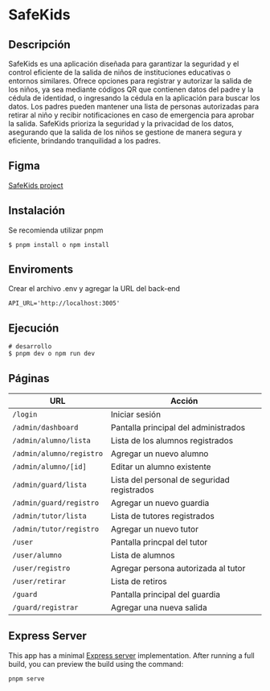 # SafeKids

## Descripción

SafeKids es una aplicación diseñada para garantizar la seguridad y el control eficiente de la salida de niños de instituciones educativas o entornos similares. Ofrece opciones para registrar y autorizar la salida de los niños, ya sea mediante códigos QR que contienen datos del padre y la cédula de identidad, o ingresando la cédula en la aplicación para buscar los datos. Los padres pueden mantener una lista de personas autorizadas para retirar al niño y recibir notificaciones en caso de emergencia para aprobar la salida. SafeKids prioriza la seguridad y la privacidad de los datos, asegurando que la salida de los niños se gestione de manera segura y eficiente, brindando tranquilidad a los padres.

## Figma

[SafeKids project](https://www.figma.com/design/N4qpUkuMPXde89BGORdbNq/SafeKids?node-id=0-1&t=ZsVoFxsmBrAGcPqA-1)

## Instalación

Se recomienda utilizar pnpm

```
$ pnpm install o npm install
```

## Enviroments

Crear el archivo .env y agregar la URL del back-end
```
API_URL='http://localhost:3005'
```

## Ejecución

```
# desarrollo
$ pnpm dev o npm run dev
```

## Páginas

| URL                      | Acción                                      |
| ------------------------ | ------------------------------------------- |
| `/login`                 | Iniciar sesión                              |
| `/admin/dashboard`       | Pantalla principal del administrados        |
| `/admin/alumno/lista`    | Lista de los alumnos registrados            |
| `/admin/alumno/registro` | Agregar un nuevo alumno                     |
| `/admin/alumno/[id]`     | Editar un alumno existente                  |
| `/admin/guard/lista`     | Lista del personal de seguridad registrados |
| `/admin/guard/registro`  | Agregar un nuevo guardia                    |
| `/admin/tutor/lista`     | Lista de tutores registrados                |
| `/admin/tutor/registro`  | Agregar un nuevo tutor                      |
| `/user`                  | Pantalla princpal del tutor                 |
| `/user/alumno`           | Lista de alumnos                            |
| `/user/registro`         | Agregar persona autorizada al tutor         |
| `/user/retirar`          | Lista de retiros                            |
| `/guard`                 | Pantalla principal del guardia              |
| `/guard/registrar`       | Agregar una nueva salida                    |

## Express Server

This app has a minimal [Express server](https://expressjs.com/) implementation. After running a full build, you can preview the build using the command:

```
pnpm serve
```
